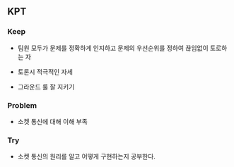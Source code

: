 ## KPT

### Keep

- 팀원 모두가 문제를 정확하게 인지하고 문제의 우선순위를 정하여 끊임없이 토로하는 자

- 토론시 적극적인 자세

- 그라운드 룰 잘 지키기

### Problem

- 소켓 통신에 대해 이해 부족

### Try

- 소켓 통신의 원리를 알고 어떻게 구현하는지 공부한다.
